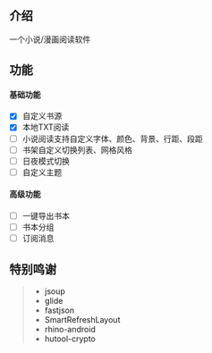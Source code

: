 ## 介绍
一个小说/漫画阅读软件

## 功能
#### 基础功能
- [x] 自定义书源
- [x] 本地TXT阅读
- [ ] 小说阅读支持自定义字体、颜色、背景、行距、段距
- [ ] 书架自定义切换列表、网格风格
- [ ] 日夜模式切换
- [ ] 自定义主题
#### 高级功能
- [ ] 一键导出书本
- [ ] 书本分组
- [ ] 订阅消息

## 特别鸣谢
> * <a herf="https://github.com/jhy/jsoup/">jsoup</a>
> * <a herf="https://github.com/bumptech/glide">glide</a>
> * <a herf="https://github.com/alibaba/fastjson">fastjson</a>
> * <a herf="https://github.com/scwang90/SmartRefreshLayout/">SmartRefreshLayout</a>
> * <a herf="https://github.com/gedoor/rhino-android/">rhino-android</a>
> * <a herf="">hutool-crypto</a>
